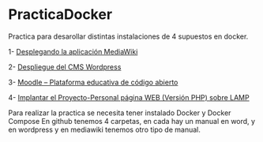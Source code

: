 # PracticaDocker

Practica para desarollar distintas instalaciones de 4 supuestos en docker.

1- [Desplegando la aplicación MediaWiki](MadiaWiki/Docs/ManualDeUsuario.md)

2- [Despliegue del CMS Wordpress](WordPress/Docs/ManualDeUsuario.md)

3- [Moodle – Plataforma educativa de código abierto](Moodle/Docs/Word/)

4- [Implantar el Proyecto-Personal página WEB (Versión PHP) sobre LAMP](ProyectoPersonal/Docs/Word/)


Para realizar la practica se necesita tener instalado Docker y Docker Compose
En github tenemos 4 carpetas, en cada hay un manual en word, y en wordpress y en mediawiki tenemos otro tipo de manual.
